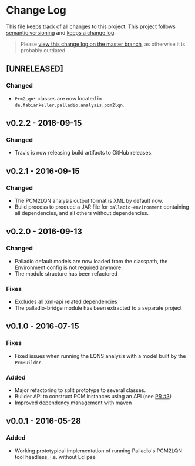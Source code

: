 # Change Log

This file keeps track of all changes to this project. This project follows [semantic versioning](http://semver.org/) and [keeps a change log](http://keepachangelog.com/).

> Please [view this change log on the master branch](https://github.com/SQuAT-Team/palladio-headless/blob/master/CHANGELOG.md), as otherwise it is probably outdated.


## [UNRELEASED]

### Changed
- `Pcm2Lqn*` classes are now located in `de.fabiankeller.palladio.analysis.pcm2lqn`.


## v0.2.2 - 2016-09-15

### Changed
- Travis is now releasing build artifacts to GitHub releases.


## v0.2.1 - 2016-09-15

### Changed
- The PCM2LQN analysis output format is XML by default now.
- Build process to produce a JAR file for `palladio-environment` containing all dependencies, and all others without dependencies.


## v0.2.0 - 2016-09-13

### Changed
- Palladio default models are now loaded from the classpath, the Environment config is not required anymore.
- The module structure has been refactored

### Fixes
- Excludes all xml-api related dependencies
- The palladio-bridge module has been extracted to a separate project


## v0.1.0 - 2016-07-15

### Fixes
- Fixed issues when running the LQNS analysis with a model built by the `PcmBuilder`.

### Added
- Major refactoring to split prototype to several classes.
- Builder API to construct PCM instances using an API (see [PR #3](https://github.com/SQuAT-Team/palladio-lqns-headless/pull/3))
- Improved dependency management with maven


## v0.0.1 - 2016-05-28

### Added
- Working prototypical implementation of running Palladio's PCM2LQN tool headless, i.e. without Eclipse 